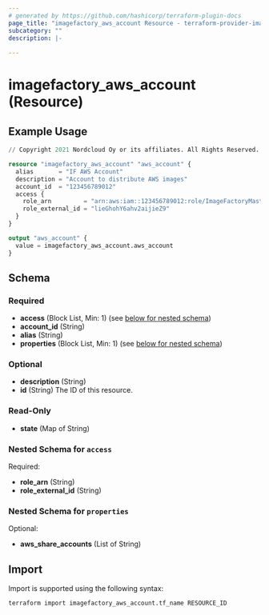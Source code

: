 ```yaml
---
# generated by https://github.com/hashicorp/terraform-plugin-docs
page_title: "imagefactory_aws_account Resource - terraform-provider-imagefactory"
subcategory: ""
description: |-
  
---
```


# imagefactory_aws_account (Resource)



## Example Usage

```terraform
// Copyright 2021 Nordcloud Oy or its affiliates. All Rights Reserved.

resource "imagefactory_aws_account" "aws_account" {
  alias       = "IF AWS Account"
  description = "Account to distribute AWS images"
  account_id  = "123456789012"
  access {
    role_arn         = "arn:aws:iam::123456789012:role/ImageFactoryMasterRole"
    role_external_id = "lieGhohY6ahv2aijieZ9"
  }
}

output "aws_account" {
  value = imagefactory_aws_account.aws_account
}
```

<!-- schema generated by tfplugindocs -->
## Schema

### Required

- **access** (Block List, Min: 1) (see [below for nested schema](#nestedblock--access))
- **account_id** (String)
- **alias** (String)
- **properties** (Block List, Min: 1) (see [below for nested schema](#nestedblock--properties))

### Optional

- **description** (String)
- **id** (String) The ID of this resource.

### Read-Only

- **state** (Map of String)

<a id="nestedblock--access"></a>
### Nested Schema for `access`

Required:

- **role_arn** (String)
- **role_external_id** (String)


<a id="nestedblock--properties"></a>
### Nested Schema for `properties`

Optional:

- **aws_share_accounts** (List of String)

## Import

Import is supported using the following syntax:

```shell
terraform import imagefactory_aws_account.tf_name RESOURCE_ID
```
